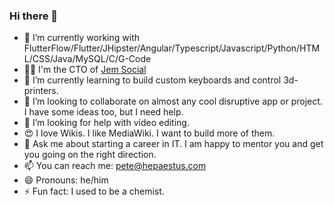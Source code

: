### Hi there 👋

- 🔭 I’m currently working with FlutterFlow/Flutter/JHipster/Angular/Typescript/Javascript/Python/HTML/CSS/Java/MySQL/C/G-Code
- 👨‍🔬 I'm the CTO of [Jem Social](https://jem.social)
- 🌱 I’m currently learning to build custom keyboards and control 3d-printers.
- 👯 I’m looking to collaborate on almost any cool disruptive app or project. I have some ideas too, but I need help.
- 🤔 I’m looking for help with video editing.
- 😍 I love Wikis. I like MediaWiki. I want to build more of them.
- 💬 Ask me about starting a career in IT. I am happy to mentor you and get you going on the right direction.
- 📫 You can reach me: [pete@hepaestus.com](mailto:pete@hepaestus.com)
- 😄 Pronouns: he/him
- ⚡ Fun fact: I used to be a chemist.
